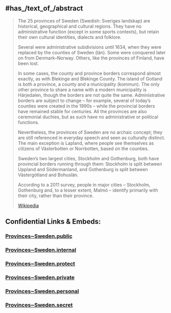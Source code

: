 
## #has_/text_of_/abstract 

> The 25 provinces of Sweden (Swedish: Sveriges landskap) are historical, 
> geographical and cultural regions. 
> They have no administrative function (except in some sports contexts), 
> but retain their own cultural identities, dialects and folklore.
>
> Several were administrative subdivisions until 1634, 
> when they were replaced by the counties of Sweden (län). 
> Some were conquered later on from Denmark–Norway. 
> Others, like the provinces of Finland, have been lost.
>
> In some cases, the county and province borders correspond almost exactly, 
> as with Blekinge and Blekinge County. 
> The island of Gotland is both a province, a county and a municipality (kommun). 
> The only other province to share a name with a modern municipality is Härjedalen, 
> though the borders are not quite the same. 
> Administrative borders are subject to change – for example, 
> several of today’s counties were created in the 1990s – 
> while the provincial borders have remained stable for centuries. 
> All the provinces are also ceremonial duchies, 
> but as such have no administrative or political functions.
>
> Nevertheless, the provinces of Sweden are no archaic concept; 
> they are still referenced in everyday speech and seen as culturally distinct. 
> The main exception is Lapland, 
> where people see themselves as citizens of Västerbotten or Norrbotten, 
> based on the counties.
>
> Sweden’s two largest cities, Stockholm and Gothenburg, 
> both have provincial borders running through them: 
> Stockholm is split between Uppland and Södermanland, 
> and Gothenburg is split between Västergötland and Bohuslän. 
> 
> According to a 2011 survey, people in major cities – Stockholm, Gothenburg 
> and, to a lesser extent, Malmö – identify primarily with their city, 
> rather than their province.
>
> [Wikipedia](https://en.wikipedia.org/wiki/Provinces%20of%20Sweden)




## Confidential Links & Embeds: 

### [Provinces~Sweden.public](/_public/\Earth\Continent\Europe\Europe~North\SwedenProvinces~Sweden.public.md) 

### [Provinces~Sweden.internal](/_internal/\Earth\Continent\Europe\Europe~North\SwedenProvinces~Sweden.internal.md) 

### [Provinces~Sweden.protect](/_protect/\Earth\Continent\Europe\Europe~North\SwedenProvinces~Sweden.protect.md) 

### [Provinces~Sweden.private](/_private/\Earth\Continent\Europe\Europe~North\SwedenProvinces~Sweden.private.md) 

### [Provinces~Sweden.personal](/_personal/\Earth\Continent\Europe\Europe~North\SwedenProvinces~Sweden.personal.md) 

### [Provinces~Sweden.secret](/_secret/\Earth\Continent\Europe\Europe~North\SwedenProvinces~Sweden.secret.md)

